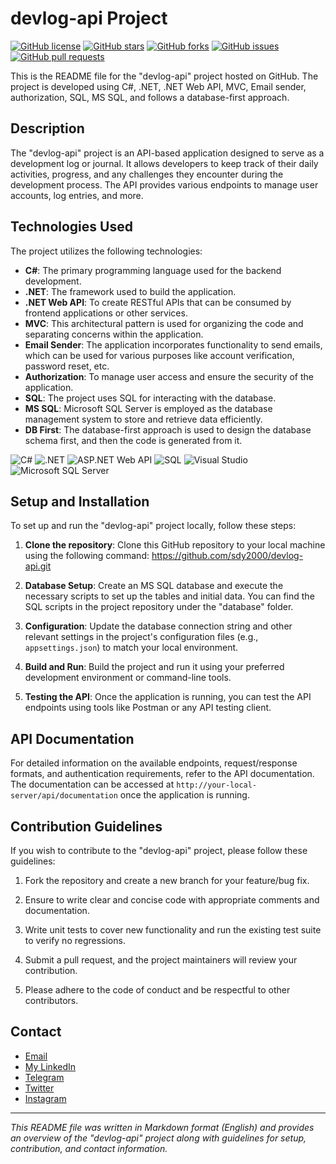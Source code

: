 # devlog-api Project

[![GitHub license](https://img.shields.io/github/license/sdy2000/devlog-api)](https://github.com/your-username/devlog-api/blob/master/LICENSE)
[![GitHub stars](https://img.shields.io/github/stars/sdy2000/devlog-api)](https://github.com/your-username/devlog-api/stargazers)
[![GitHub forks](https://img.shields.io/github/forks/sdy2000/devlog-api)](https://github.com/your-username/devlog-api/network)
[![GitHub issues](https://img.shields.io/github/issues/sdy2000/devlog-api)](https://github.com/your-username/devlog-api/issues)
[![GitHub pull requests](https://img.shields.io/github/issues-pr/sdy2000/devlog-api)](https://github.com/your-username/devlog-api/pulls)

This is the README file for the "devlog-api" project hosted on GitHub. The project is developed using C#, .NET, .NET Web API, MVC, Email sender, authorization, SQL, MS SQL, and follows a database-first approach.

## Description

The "devlog-api" project is an API-based application designed to serve as a development log or journal. It allows developers to keep track of their daily activities, progress, and any challenges they encounter during the development process. The API provides various endpoints to manage user accounts, log entries, and more.

## Technologies Used

The project utilizes the following technologies:

- **C#**: The primary programming language used for the backend development.
- **.NET**: The framework used to build the application.
- **.NET Web API**: To create RESTful APIs that can be consumed by frontend applications or other services.
- **MVC**: This architectural pattern is used for organizing the code and separating concerns within the application.
- **Email Sender**: The application incorporates functionality to send emails, which can be used for various purposes like account verification, password reset, etc.
- **Authorization**: To manage user access and ensure the security of the application.
- **SQL**: The project uses SQL for interacting with the database.
- **MS SQL**: Microsoft SQL Server is employed as the database management system to store and retrieve data efficiently.
- **DB First**: The database-first approach is used to design the database schema first, and then the code is generated from it.


![C#](https://img.shields.io/badge/C%23-%23239120.svg?style=for-the-badge&logo=c-sharp&logoColor=white)
![.NET](https://img.shields.io/badge/.NET-%235C2D91.svg?style=for-the-badge&logo=.net&logoColor=white)
![ASP.NET Web API](https://img.shields.io/badge/ASP.NET_Web_API-%23167C92.svg?style=for-the-badge&logo=asp.net&logoColor=white)
![SQL](https://img.shields.io/badge/SQL-%23F29111.svg?style=for-the-badge&logo=postgresql&logoColor=white)
![Visual Studio](https://img.shields.io/badge/Visual%20Studio-5C2D91?style=for-the-badge&logo=visual-studio&logoColor=white)
![Microsoft SQL Server](https://img.shields.io/badge/Microsoft%20SQL%20Server-CC2927?style=for-the-badge&logo=microsoft%20sql%20server&logoColor=white)

## Setup and Installation

To set up and run the "devlog-api" project locally, follow these steps:

1. **Clone the repository**: Clone this GitHub repository to your local machine using the following command: https://github.com/sdy2000/devlog-api.git

2. **Database Setup**: Create an MS SQL database and execute the necessary scripts to set up the tables and initial data. You can find the SQL scripts in the project repository under the "database" folder.

3. **Configuration**: Update the database connection string and other relevant settings in the project's configuration files (e.g., `appsettings.json`) to match your local environment.

4. **Build and Run**: Build the project and run it using your preferred development environment or command-line tools.

5. **Testing the API**: Once the application is running, you can test the API endpoints using tools like Postman or any API testing client.

## API Documentation

For detailed information on the available endpoints, request/response formats, and authentication requirements, refer to the API documentation. The documentation can be accessed at `http://your-local-server/api/documentation` once the application is running.

## Contribution Guidelines

If you wish to contribute to the "devlog-api" project, please follow these guidelines:

1. Fork the repository and create a new branch for your feature/bug fix.

2. Ensure to write clear and concise code with appropriate comments and documentation.

3. Write unit tests to cover new functionality and run the existing test suite to verify no regressions.

4. Submit a pull request, and the project maintainers will review your contribution.

5. Please adhere to the code of conduct and be respectful to other contributors.

## Contact

- [Email](sajjad.darvish.yektayi@gmail.com)
- [My LinkedIn](https://www.linkedin.com/in/sdy2000/)
- [Telegram](https://t.me/sdy2000)
- [Twitter](https://www.twitter.com/sdy20000)
- [Instagram](https://www.linkedin.com/in/sdy2000)

---
_This README file was written in Markdown format (English) and provides an overview of the "devlog-api" project along with guidelines for setup, contribution, and contact information._

